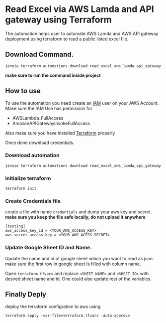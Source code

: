 # Read Excel via AWS Lamda and API gateway using Terraform

The automation helps user to automate AWS Lamda and AWS API gateway deployment using terraform to read a public listed excel file.

## Download Command.

```jennie terraform automations download read_excel_aws_lamda_api_gateway```

**make sure to run the command inside project**

## How to use

To use the automation you need create an [IAM](https://us-east-1.console.aws.amazon.com/iamv2) user on your AWS Account.
Make sure the IAM Use has permission for 

- AWSLambda_FullAccess
- AmazonAPIGatewayInvokeFullAccess

Also make sure you have installed [Terraform](https://developer.hashicorp.com/terraform/downloads) properly

Once done download credentials.

### Download automation

```jennie terraform automations download read_excel_aws_lamda_api_gateway```

### Initialize terraform 

```terraform init```

### Create Credentials file 

create a file with name `credentials` and dump your aws key and secret.
**make sure you keep the file safe locally, do not upload it anywhere**

```
[testing]
aws_access_key_id = <YOUR_AWS_ACCESS_KEY>
aws_secret_access_key = <YOUR_AWS_ACESS_SECRET>
```

### Update Google Sheet ID and Name.

Update the name and id of google sheet which you want to read as json.
make sure the first row in google sheet is filled with column name.

Open `terraform.tfvars` and replace `<SHEET_NAME>` and `<SHEET_ID>` with desired sheet name and id.
One could also update rest of the variables.

## Finally Deply

deploy the terraform configration to aws using 

`terraform apply -var-file=terraform.tfvars -auto-approve`